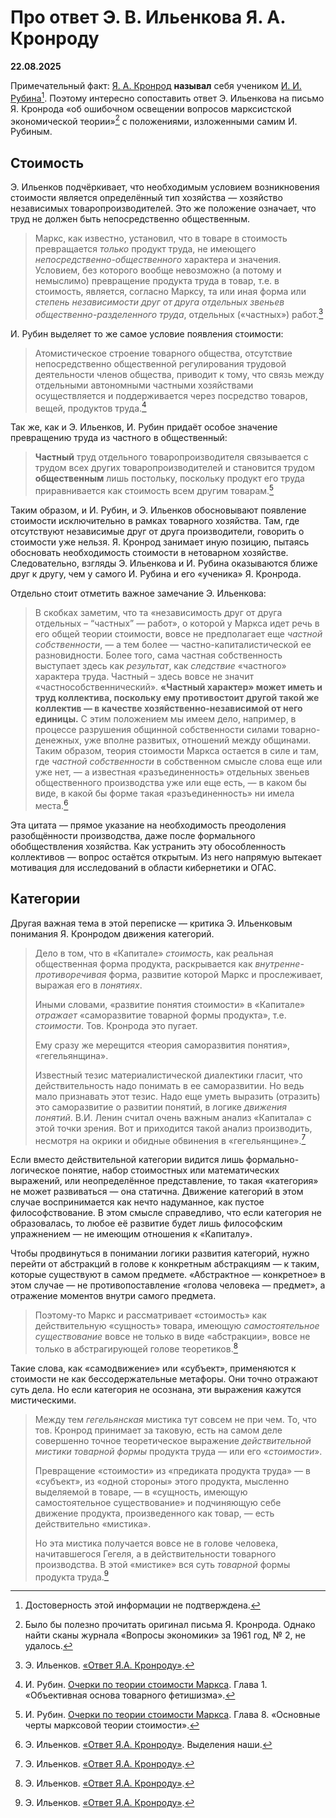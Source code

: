 # Про ответ Э. В. Ильенкова Я. А. Кронроду

**22.08.2025**

Примечательный факт: [Я. А. Кронрод](https://ru.wikipedia.org/wiki/Кронрод,_Яков_Абрамович) **называл** себя учеником [И. И. Рубина](https://ru.wikipedia.org/wiki/Рубин,_Исаак_Ильич)[^1]. Поэтому интересно сопоставить ответ Э. Ильенкова на письмо Я. Кронрода «об ошибочном освещении вопросов марксистской экономической теории»[^2] с положениями, изложенными самим И. Рубиным.

[^1]: Достоверность этой информации не подтверждена.

[^2]: Было бы полезно прочитать оригинал письма Я. Кронрода. Однако найти сканы журнала «Вопросы экономики» за 1961 год, № 2, не удалось.

## Стоимость

Э. Ильенков подчёркивает, что необходимым условием возникновения стоимости является определённый тип хозяйства — хозяйство независимых товаропроизводителей. Это же положение означает, что труд не должен быть непосредственно общественным.

> Маркс, как известно, установил, что в товаре в стоимость превращается *только* продукт труда, не имеющего *непосредственно-общественного* характера и значения. Условием, без которого вообще невозможно (а потому и немыслимо) превращение продукта труда в товар, т.е. в стоимость, является, согласно Марксу, та или иная форма или *степень независимости друг от друга отдельных звеньев общественно-разделенного труда*, отдельных («частных») работ.[^3]

[^3]: Э. Ильенков. [«Ответ Я.А. Кронроду»](http://caute.ru/ilyenkov/texts/daik/reskron.html).

И. Рубин выделяет то же самое условие появления стоимости:

> Атомистическое строение товарного общества, отсутствие непосредственно общественной регулирования трудовой деятельности членов общества, приводит к тому, что связь между отдельными автономными частными хозяйствами осуществляется и поддерживается через посредство товаров, вещей, продуктов труда.[^4]

[^4]: И. Рубин. [Очерки по теории стоимости Маркса](https://rubin.comtext.space/рубин-очерки-по-теории-стоимости-маркса.html). Глава 1. «Объективная основа товарного фетишизма».

Так же, как и Э. Ильенков, И. Рубин придаёт особое значение превращению труда из частного в общественный:
 
> **Частный** труд отдельного товаропроизводителя связывается с трудом всех других товаропроизводителей и становится трудом **общественным** лишь постольку, поскольку продукт его труда приравнивается как стоимость всем другим товарам.[^5]

[^5]: И. Рубин. [Очерки по теории стоимости Маркса](https://rubin.comtext.space/рубин-очерки-по-теории-стоимости-маркса.html). Глава 8. «Основные черты марксовой теории стоимости».

Таким образом, и И. Рубин, и Э. Ильенков обосновывают появление стоимости исключительно в рамках товарного хозяйства. Там, где отсутствуют независимые друг от друга производители, говорить о стоимости уже нельзя. Я. Кронрод занимает иную позицию, пытаясь обосновать необходимость стоимости в нетоварном хозяйстве. Следовательно, взгляды Э. Ильенкова и И. Рубина оказываются ближе друг к другу, чем у самого И. Рубина и его «ученика» Я. Кронрода.

Отдельно стоит отметить важное замечание Э. Ильенкова:

> В скобках заметим, что та «независимость друг от друга отдельных – “частных” — работ», о которой у Маркса идет речь в его общей теории стоимости, вовсе не предполагает еще *частной собственности*, — а тем более — частно-капиталистической ее разновидности. Более того, сама частная собственность выступает здесь как *результат*, как *следствие* «частного» характера труда. Частный – здесь вовсе не значит «частнособственнический». **«Частный характер» может иметь и труд коллектива, поскольку ему противостоит другой такой же коллектив — в качестве хозяйственно-независимой от него единицы.** С этим положением мы имеем дело, например, в процессе разрушения общинной собственности силами товарно-денежных, уже вполне развитых, отношений между общинами. Таким образом, теория стоимости Маркса остается в силе и там, где *частной собственности* в собственном смысле слова еще или уже нет, — а известная «разъединенность» отдельных звеньев общественного производства уже или еще есть, — в каком бы виде, в какой бы форме такая «разъединенность» ни имела места.[^6]

[^6]: Э. Ильенков. [«Ответ Я.А. Кронроду»](http://caute.ru/ilyenkov/texts/daik/reskron.html). Выделения наши.

Эта цитата — прямое указание на необходимость преодоления разобщённости производства, даже после формального обобществления хозяйства. Как устранить эту обособленность коллективов — вопрос остаётся открытым. Из него напрямую вытекает мотивация для исследований в области кибернетики и ОГАС.

## Категории

Другая важная тема в этой переписке — критика Э. Ильенковым понимания Я. Кронродом движения категорий.

> Дело в том, что в «Капитале» *стоимость*, как реальная общественная форма продукта, раскрывается как *внутренне-противоречивая* форма, развитие которой Маркс и прослеживает, выражая его в *понятиях*.
>
> Иными словами, «развитие понятия стоимости» в «Капитале» *отражает* «саморазвитие товарной формы продукта», т.е. *стоимости*. Тов. Кронрода это пугает.
> 
> Ему сразу же мерещится «теория саморазвития понятия», «гегельянщина».
>
> Известный тезис материалистической диалектики гласит, что действительность надо понимать в ее саморазвитии. Но ведь мало признавать этот тезис. Надо еще уметь выразить (отразить) это саморазвитие о развитии понятий, в логике *движения понятий*. В.И. Ленин считал очень важным анализ «Капитала» с этой точки зрения. Вот и приходится такой анализ производить, несмотря на окрики и обидные обвинения в «гегельянщине».[^7]

[^7]: Э. Ильенков. [«Ответ Я.А. Кронроду»](http://caute.ru/ilyenkov/texts/daik/reskron.html).

Если вместо действительной категории видится лишь формально-логическое понятие, набор стоимостных или математических выражений, или неопределённое представление, то такая «категория» не может развиваться — она статична. Движение категорий в этом случае воспринимается как нечто надуманное, как пустое философствование. В этом смысле справедливо, что если категория не образовалась, то любое её развитие будет лишь философским упражнением — не имеющим отношения к «Капиталу».

Чтобы продвинуться в понимании логики развития категорий, нужно перейти от абстракций в голове к конкретным абстракциям — к таким, которые существуют в самом предмете. «Абстрактное — конкретное» в этом случае — не противопоставление «голова человека — предмет», а отражение моментов внутри самого предмета.

> Поэтому-то Маркс и рассматривает «стоимость» как действительную «сущность» товара, имеющую *самостоятельное существование* вовсе не только в виде «абстракции», вовсе не только в абстрагирующей голове теоретиков.[^8]

[^8]: Э. Ильенков. [«Ответ Я.А. Кронроду»](http://caute.ru/ilyenkov/texts/daik/reskron.html).

Такие слова, как «самодвижение» или «субъект», применяются к стоимости не как бессодержательные метафоры. Они точно отражают суть дела. Но если категория не осознана, эти выражения кажутся мистическими.

> Между тем *гегельянская* мистика тут совсем не при чем. То, что тов. Кронрод принимает за таковую, есть на самом деле совершенно точное теоретическое выражение *действительной мистики товарной формы* продукта труда — или его «*стоимости*».
>
> Превращение «стоимости» из «предиката продукта труда» — в «субъект», из «одной стороны» этого продукта, мысленно выделяемой в товаре, — в «сущность, имеющую самостоятельное существование» и подчиняющую себе движение продукта, произведенного как товар, — есть действительно «мистика».
>
> Но эта мистика получается вовсе не в голове человека, начитавшегося Гегеля, а в действительности товарного производства. В этой «мистике» вся суть *товарной* формы продукта труда.[^9]

[^9]: Э. Ильенков. [«Ответ Я.А. Кронроду»](http://caute.ru/ilyenkov/texts/daik/reskron.html).
